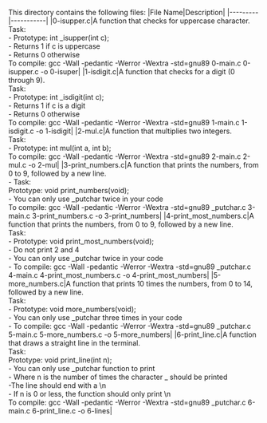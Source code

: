 This directory contains the following files:
|File Name|Description|
|---------|-----------|
|0-isupper.c|A function that checks for uppercase character. <br> Task: <br>- Prototype: int _isupper(int c);<br>- Returns 1 if c is uppercase <br> - Returns 0 otherwise <br>To compile: gcc -Wall -pedantic -Werror -Wextra -std=gnu89 0-main.c 0-isupper.c -o 0-isuper|
|1-isdigit.c|A function that checks for a digit (0 through 9).<br> Task: <br> - Prototype: int _isdigit(int c);<br> - Returns 1 if c is a digit<br> - Returns 0 otherwise <br> To compile: gcc -Wall -pedantic -Werror -Wextra -std=gnu89 1-main.c 1-isdigit.c -o 1-isdigit|
|2-mul.c|A function that multiplies two integers. <br> Task: <br> - Prototype: int mul(int a, int b); <br> To compile: gcc -Wall -pedantic -Werror -Wextra -std=gnu89 2-main.c 2-mul.c -o 2-mul|
|3-print_numbers.c|A function that prints the numbers, from 0 to 9, followed by a new line. <br> - Task: <br> Prototype: void print_numbers(void); <br> - You can only use _putchar twice in your code <br> To compile: gcc -Wall -pedantic -Werror -Wextra -std=gnu89 _putchar.c 3-main.c 3-print_numbers.c -o 3-print_numbers|
|4-print_most_numbers.c|A function that prints the numbers, from 0 to 9, followed by a new line.<br> Task: <br> - Prototype: void print_most_numbers(void);<br> - Do not print 2 and 4<br> - You can only use _putchar twice in your code <br> - To compile: gcc -Wall -pedantic -Werror -Wextra -std=gnu89 _putchar.c 4-main.c 4-print_most_numbers.c -o 4-print_most_numbers|
|5-more_numbers.c|A function that prints 10 times the numbers, from 0 to 14, followed by a new line.<br> Task: <br> - Prototype: void more_numbers(void); <br> - You can only use _putchar three times in your code<br>- To compile: gcc -Wall -pedantic -Werror -Wextra -std=gnu89 _putchar.c 5-main.c 5-more_numbers.c -o 5-more_numbers|
|6-print_line.c|A function that draws a straight line in the terminal.<br> Task: <br> Prototype: void print_line(int n); <br>- You can only use _putchar function to print <br> - Where n is the number of times the character _ should be printed <br> -The line should end with a \n <br> - If n is 0 or less, the function should only print \n  <br> To compile: gcc -Wall -pedantic -Werror -Wextra -std=gnu89 _putchar.c 6-main.c 6-print_line.c -o 6-lines|

